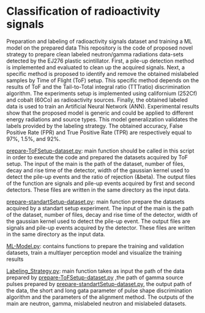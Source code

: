 # Classification of radioactivity signals
Preparation  and labeling of radioactivity signals dataset and training a ML model on the prepared data
This repository is the code of proposed novel strategy to prepare clean labeled neutron/gamma radiations data-sets detected by the EJ276 plastic scintillator. First, a pile-up detection method is implemented and evaluated to clean up the acquired signals. Next, a specific method is proposed to identify and remove the obtained mislabeled samples by Time of Flight (ToF) setup. This specific method depends on the results of ToF and the Tail-to-Total integral ratio (TTTratio) discrimination algorithm. The experiments setup is implemented using californium (252Cf) and cobalt (60Co) as radioactivity sources. Finally, the obtained labeled data is used to train an Artificial Neural Network (ANN). Experimental results show that the proposed model is generic and could be applied to different energy radiations and source types. This model
generalization validates the labels provided by the labeling strategy. The obtained accuracy, False Positive Rate (FPR) and True Positive Rate (TPR) are respectively
equal to 97%, 1.5%, and 92%.

[prepare-ToFSetup-dataset.py](https://github.com/Hachem96/Classification-of-radioactivity-signals/blob/master/prepare-ToFSetup-dataset.py): main function should be called in this script in order to execute the code and prepared the datasets acquired by ToF setup. The input of the main is the path of the dataset, number of files, decay and rise time of the detector, width of the gaussian kernel used to detect the pile-up events and the ratio of rejection (&beta). The output files of the function are signals and pile-up events acquired by first and second detectors. These files are written in the same directory as the input data.

[prepare-standartSetup-dataset.py](https://github.com/Hachem96/Classification-of-radioactivity-signals/blob/master/prepare-standartSetup-dataset.py): main function prepare the datasets acquired by a standart setup experiment. The input of the main is the path of the dataset, number of files, decay and rise time of the detector, width of the gaussian kernel used to detect the pile-up event. The output files are signals and pile-up events acquired by the detector. These files are written in the same directory as the input data.

[ML-Model.py](https://github.com/Hachem96/Classification-of-radioactivity-signals/blob/master/ML-Model.py): contains functions to prepare the training and validation datasets, train a multlayer perception model and visualize the training results 

[Labeling_Strategy.py](https://github.com/Hachem96/Classification-of-radioactivity-signals/blob/master/Labeling_Strategy.py): main function takes as input the path of the data prepared by [prepare-ToFSetup-dataset.py](https://github.com/Hachem96/Classification-of-radioactivity-signals/blob/master/prepare-ToFSetup-dataset.py) ,the path of gamma source pulses prepared by [prepare-standartSetup-dataset.py](https://github.com/Hachem96/Classification-of-radioactivity-signals/blob/master/prepare-standartSetup-dataset.py), the output path of the data, the short and long gata parameter of pulse shape discrimination algorithm and the parameters of the alignment method. The outputs of the main are neutron, gamma, mislabeled neutron and mislabeled datasets. 
